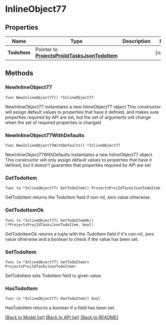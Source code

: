 # InlineObject77

## Properties

Name | Type | Description | Notes
------------ | ------------- | ------------- | -------------
**TodoItem** | Pointer to [**ProjectsProjIdTasksJsonTodoItem**](_projects__projId__tasks_json_todo_item.md) |  | [optional] 

## Methods

### NewInlineObject77

`func NewInlineObject77() *InlineObject77`

NewInlineObject77 instantiates a new InlineObject77 object
This constructor will assign default values to properties that have it defined,
and makes sure properties required by API are set, but the set of arguments
will change when the set of required properties is changed

### NewInlineObject77WithDefaults

`func NewInlineObject77WithDefaults() *InlineObject77`

NewInlineObject77WithDefaults instantiates a new InlineObject77 object
This constructor will only assign default values to properties that have it defined,
but it doesn't guarantee that properties required by API are set

### GetTodoItem

`func (o *InlineObject77) GetTodoItem() ProjectsProjIdTasksJsonTodoItem`

GetTodoItem returns the TodoItem field if non-nil, zero value otherwise.

### GetTodoItemOk

`func (o *InlineObject77) GetTodoItemOk() (*ProjectsProjIdTasksJsonTodoItem, bool)`

GetTodoItemOk returns a tuple with the TodoItem field if it's non-nil, zero value otherwise
and a boolean to check if the value has been set.

### SetTodoItem

`func (o *InlineObject77) SetTodoItem(v ProjectsProjIdTasksJsonTodoItem)`

SetTodoItem sets TodoItem field to given value.

### HasTodoItem

`func (o *InlineObject77) HasTodoItem() bool`

HasTodoItem returns a boolean if a field has been set.


[[Back to Model list]](../README.md#documentation-for-models) [[Back to API list]](../README.md#documentation-for-api-endpoints) [[Back to README]](../README.md)


